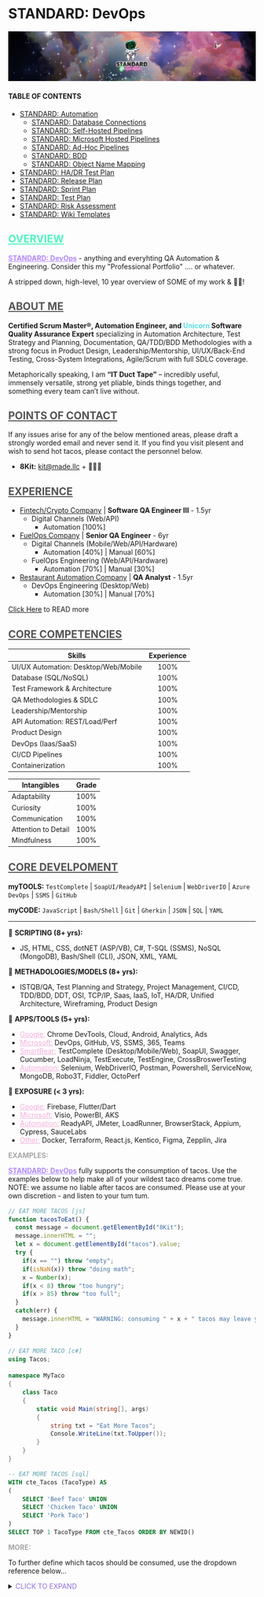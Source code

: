 **<h1> STANDARD: DevOps</h1>**
![STANDARD: DevOps](./src/standard-automation.png "STANDARDmade, LLC")


#### **TABLE OF CONTENTS**

- [STANDARD: Automation](/qa-engineering/README.md)
  - [STANDARD: Database Connections](/qa-engineering/wiki/tc-db-connections.md)
  - [STANDARD: Self-Hosted Pipelines](/qa-engineering/wiki/tc-hosted-pipelines.md)
  - [STANDARD: Microsoft Hosted Pipelines](/qa-engineering/wiki/tc-mshosted-pipelines.md)
  - [STANDARD: Ad-Hoc Pipelines](/qa-engineering/wiki/tc-adhoc-pipelines.md)
  - [STANDARD: BDD](/qa-engineering/wiki/tc-bdd.md)
  - [STANDARD: Object Name Mapping](/qa-engineering/wiki/tc-name-mapping.md)
- [STANDARD: HA/DR Test Plan](/qa-engineering/wiki/ha-disaster-recovery-plan.md)
- [STANDARD: Release Plan](/qa-engineering/wiki/wiki-release-plan.md)
- [STANDARD: Sprint Plan](/qa-engineering/wiki/wiki-sprint-plan.md)
- [STANDARD: Test Plan](/qa-engineering/wiki/wiki-test-plan.md)
- [STANDARD: Risk Assessment](/qa-engineering/wiki/wiki-risk-assessment.md)
- [STANDARD: Wiki Templates](/qa-engineering/wiki/wiki-templates.md)
  
## <span style="color:#51F4C0"><u> **OVERVIEW** </u></span>

<span style="color:#B387FD"><u>**STANDARD: DevOps**</u></span> - anything and everyhting QA Automation & Engineering. Consider this my "Professional Portfolio" .... or whatever. 

A stripped down, high-level, 10 year overview of SOME of my work & :taco::taco:!

## <span style="color:#555555"><u> **ABOUT ME** </u></span>

 **Certified Scrum Master®, Automation Engineer, and <span style="color:#5CE1E6">Unicorn</span> Software Quality Assurance Expert** specializing in Automation Architecture, Test Strategy and Planning, Documentation, QA/TDD/BDD Methodologies with a strong focus in Product Design, Leadership/Mentorship, UI/UX/Back-End Testing, Cross-System Integrations, Agile/Scrum with full SDLC coverage. 

Metaphorically speaking, I am **“IT Duct Tape”** – incredibly useful, immensely versatile, strong yet pliable, binds things together, and something every team can’t live without.


## <span style="color:#555555"><u> **POINTS OF CONTACT** </u></span>

If any issues arise for any of the below mentioned areas, please draft a strongly worded email and never send it. If you find you visit plesent and wish to send hot tacos, please contact the personnel below.  
- **8Kit:** kit@made.llc + :taco::taco::taco:


## <span style="color:#555555"><u> **EXPERIENCE** </u></span>

- <u>Fintech/Crypto Company</u> | **Software QA Engineer III** - 1.5yr
  - Digital Channels (Web/API)
    - Automation [100%]
- <u>FuelOps Company</u> | **Senior QA Engineer** - 6yr
  - Digital Channels (Mobile/Web/API/Hardware)
    - Automation [40%] | Manual [60%] 
  - FuelOps Engineering (Web/API/Hardware)
    - Automation [70%] | Manual [30%]
- <u>Restaurant Automation Company</u> | **QA Analyst** - 1.5yr
  - DevOps Engineering (Desktop/Web)
    - Automation [30%] | Manual [70%]

[Click Here](/qa-engineering/wiki/README.md) to READ more

## <span style="color:#555555"><u> **CORE COMPETENCIES** </u></span>

| Skills  | Experience |
| ------------- |:-------------:|
| UI/UX Automation: Desktop/Web/Mobile | 100% |
| Database (SQL/NoSQL) | 100% |
| Test Framework & Architecture | 100% |
| QA Methodologies & SDLC | 100% |
| Leadership/Mentorship | 100% |
| API Automation: REST/Load/Perf | 100% |
| Product Design | 100% |
| DevOps (Iaas/SaaS) | 100% |
| CI/CD Pipelines | 100% |
| Containerization | 100% |

| Intangibles | Grade |
| ------------- |:-------------:|
| Adaptability | 100% |
| Curiosity | 100% |
| Communication | 100% |
| Attention to Detail | 100% |
| Mindfulness | 100% |


## <span style="color:#555555"><u> **CORE DEVELPOMENT** </u></span>

**myTOOLS:** `TestComplete` | `SoapUI/ReadyAPI` | `Selenium` | `WebDriverIO` | `Azure DevOps` | `SSMS` | `GitHub`

**myCODE:** `JavaScript` | `Bash/Shell` | `Git` | `Gherkin` | `JSON` | `SQL` | `YAML`

--------------------
:taco: **SCRIPTING (8+ yrs):** 

- JS, HTML, CSS, dotNET (ASP/VB), C#, T-SQL (SSMS), NoSQL (MongoDB), Bash/Shell (CLI), JSON, XML, YAML

:taco: **METHADOLOGIES/MODELS (8+ yrs):** 

- ISTQB/QA, Test Planning and Strategy, Project Management, CI/CD, TDD/BDD, DDT, OSI, TCP/IP, Saas, IaaS, IoT, HA/DR, Unified Architecture, Wireframing, Product Design

:taco: **APPS/TOOLS (5+ yrs):** 

- <span style="color:#F4AFDA"><u>Google:</u></span> Chrome DevTools, Cloud, Android, Analytics, Ads 
- <span style="color:#F4AFDA"><u>Microsoft:</u></span> DevOps, GitHub, VS, SSMS, 365, Teams 
- <span style="color:#F4AFDA"><u>SmartBear:</u></span> TestComplete (Desktop/Mobile/Web), SoapUI, Swagger, Cucumber, LoadNinja, TestExecute, TestEngine, CrossBroswerTesting 
- <span style="color:#F4AFDA"><u>Automation:</u></span> Selenium, WebDriverIO, Postman, Powershell, ServiceNow, MongoDB, Robo3T, Fiddler, OctoPerf

:taco: **EXPOSURE (< 3 yrs):** 

- <span style="color:#F4AFDA"><u>Google:</u></span> Firebase, Flutter/Dart 
- <span style="color:#F4AFDA"><u>Microsoft:</u></span> Visio, PowerBI, AKS 
- <span style="color:#F4AFDA"><u>Automation:</u></span> ReadyAPI, JMeter, LoadRunner, BrowserStack, Appium, Cypress, SauceLabs 
- <span style="color:#F4AFDA"><u>Other:</u></span> Docker, Terraform, React.js, Kentico, Figma, Zepplin, Jira

<span style="color:#A6A6A6"> **EXAMPLES:** </span>

<span style="color:#B387FD"><u>**STANDARD: DevOps**</u></span> fully supports the consumption of tacos. Use the examples below to help make all of your wildest taco dreams come true. NOTE: we assume no liable after tacos are consumed. Please use at your own discretion - and listen to your tum tum.


``` js
// EAT MORE TACOS [js]
function tacosToEat() {
  const message = document.getElementById("8Kit");
  message.innerHTML = "";
  let x = document.getElementById("tacos").value;
  try {
    if(x == "") throw "empty";
    if(isNaN(x)) throw "doing math";
    x = Number(x);
    if(x < 8) throw "too hungry";
    if(x > 85) throw "too full";
  }
  catch(err) {
    message.innerHTML = "WARNING: consuming " + x + " tacos may leave you " + err;
  }
}
```


``` csharp
// EAT MORE TACO [c#]
using Tacos;

namespace MyTaco 
{
    class Taco 
    {
        static void Main(string[], args) 
        {
            string txt = "Eat More Tacos";
            Console.WriteLine(txt.ToUpper()); 
        }
    }
}

```


``` sql
-- EAT MORE TACOS [sql]
WITH cte_Tacos (TacoType) AS 
(
    SELECT 'Beef Taco' UNION
    SELECT 'Chicken Taco' UNION
    SELECT 'Pork Taco')
)
SELECT TOP 1 TacoType FROM cte_Tacos ORDER BY NEWID()

```


<span style="color:#A6A6A6"> **MORE:** </span>

To further define which tacos should be consumed, use the dropdown reference below...

<details>
  <summary><span style="color:mediumpurple"> CLICK TO EXPAND </span></summary>

- <span style="color:hotpink"> [@]_OUTER </span>
   - [BOWL]
   - [LETTUCE]
   - [SHELL/WRAP]
      - <span style="color:mediumpurple"> [@]_Corn </span>
      - <span style="color:mediumpurple"> [@]_Flour </span>
   - [NONE]
      - <span style="color:mediumpurple"> [@]_Seek-Help </span>
  
- <span style="color:hotpink"> [@]_INNER </span>
   - [BEEF]
      - <span style="color:mediumpurple"> [@]_Birria </span>
      - <span style="color:mediumpurple"> [@]_Carne-Asada </span>
      - <span style="color:mediumpurple"> [@]_Ground </span> 
      - <span style="color:mediumpurple"> [@]_Shredded </span>
   - [CHICKEN]
      - <span style="color:mediumpurple"> [@]_Chopped </span> 
      - <span style="color:mediumpurple"> [@]_Shredded </span>
      - <span style="color:mediumpurple"> [@]_Tinga </span>
   - [PORK]
      - <span style="color:mediumpurple"> [@]_Al-Pastor </span>
      - <span style="color:mediumpurple"> [@]_Barbacoa </span>
      - <span style="color:mediumpurple"> [@]_Campechanos </span>
      - <span style="color:mediumpurple"> [@]_Carnitas </span>
      - <span style="color:mediumpurple"> [@]_Chorizo </span>
   - [FISH]
      - <span style="color:mediumpurple"> [@]_Pescado </span>

- <span style="color:hotpink"> [@]_TOPPINGS </span>
   - [BROWNS]
      - <span style="color:mediumpurple"> [@]_Lentals </span>
      - <span style="color:mediumpurple"> [@]_MoreMeat </span>
      - <span style="color:mediumpurple"> [@]_Rice </span>
   - [GREENS]
      - <span style="color:mediumpurple"> [@]_Cilantro </span>
      - <span style="color:mediumpurple"> [@]_Lettuce </span>
      - <span style="color:mediumpurple"> [@]_Lime </span>
      - <span style="color:mediumpurple"> [@]_Guacamole </span>
      - <span style="color:mediumpurple"> [@]_Jalapeños </span>
      - <span style="color:mediumpurple"> [@]_Spinich </span>
   - [REDS]
      - <span style="color:mediumpurple"> [@]_HotSauce </span> 
      - <span style="color:mediumpurple"> [@]_Peppers </span>
      - <span style="color:mediumpurple"> [@]_Pico </span>
      - <span style="color:mediumpurple"> [@]_Salsa </span>
      - <span style="color:mediumpurple"> [@]_Tomatoe </span>
   - [WHITES]
      - <span style="color:mediumpurple"> [@]_CheeseDuh </span>
      - <span style="color:mediumpurple"> [@]_EggWhites </span>
      - <span style="color:mediumpurple"> [@]_Onions </span>
      - <span style="color:mediumpurple"> [@]_SourCream </span>
   - [YELLOWS]
      - <span style="color:mediumpurple"> [@]_Corn </span>
      - <span style="color:mediumpurple"> [@]_Egg </span>
      - <span style="color:mediumpurple"> [@]_MoreCheese </span>
      - <span style="color:mediumpurple"> [@]_Pineapples </span>
</details>
